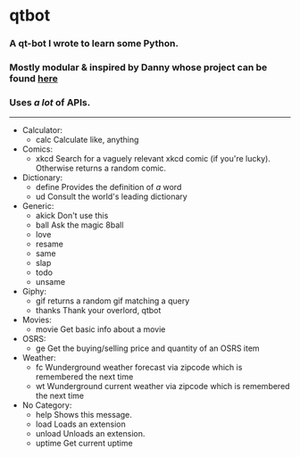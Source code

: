 # qtbot
### A qt-bot I wrote to learn some Python. 
### Mostly modular & inspired by Danny whose project can be found [here](https://github.com/Rapptz/RoboDanny)
### Uses *a lot* of APIs.
---
* Calculator: 
  * calc   Calculate like, anything 
* Comics: 
  * xkcd   Search for a vaguely relevant xkcd comic (if you're lucky). Otherwise returns a random comic.
* Dictionary: 
  * define Provides the definition of *a* word  
  * ud     Consult the world's leading dictionary  
* Generic:  
  * akick  Don't use this 
  * ball   Ask the magic 8ball  
  * love    
  * resame 
  * same   
  * slap   
  * todo   
  * unsame 
* Giphy:
  * gif    returns a random gif matching a query 
  * thanks Thank your overlord, qtbot 
* Movies:
  * movie  Get basic info about a movie 
* OSRS:
  * ge     Get the buying/selling price and quantity of an OSRS item 
* Weather:
  * fc     Wunderground weather forecast via zipcode which is remembered the next time
  * wt     Wunderground current weather via zipcode which is remembered the next time
* No Category:
  * help   Shows this message.
  * load   Loads an extension
  * unload Unloads an extension.
  * uptime Get current uptime 
